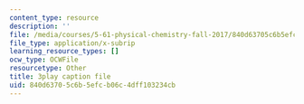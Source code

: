 ```yaml
---
content_type: resource
description: ''
file: /media/courses/5-61-physical-chemistry-fall-2017/840d63705c6b5efcb06c4dff103234cb_S-_PFdnImLM.vtt
file_type: application/x-subrip
learning_resource_types: []
ocw_type: OCWFile
resourcetype: Other
title: 3play caption file
uid: 840d6370-5c6b-5efc-b06c-4dff103234cb
---
```

